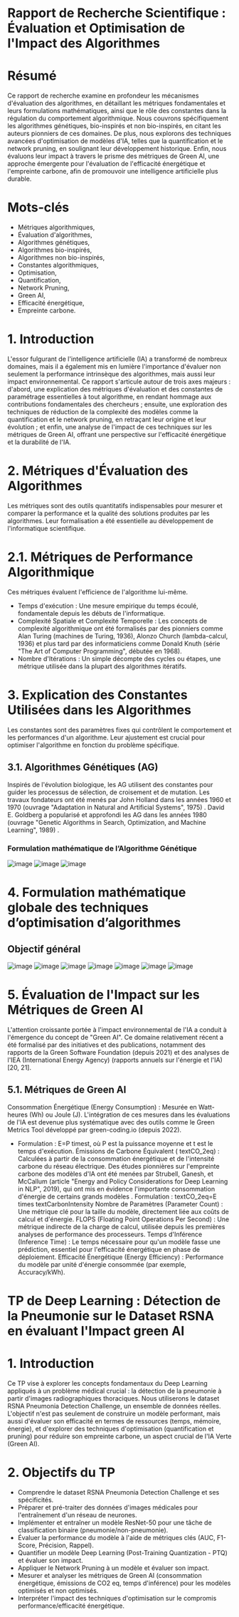 # Rapport de Recherche Scientifique : Évaluation et Optimisation de l'Impact des Algorithmes
# Résumé
Ce rapport de recherche examine en profondeur les mécanismes d'évaluation des algorithmes, en détaillant les métriques fondamentales et leurs formulations mathématiques, ainsi que le rôle des constantes dans la régulation du comportement algorithmique. Nous couvrons spécifiquement les algorithmes génétiques, bio-inspirés et non bio-inspirés, en citant les auteurs pionniers de ces domaines. De plus, nous explorons des techniques avancées d'optimisation de modèles d'IA, telles que la quantification et le network pruning, en soulignant leur développement historique. Enfin, nous évaluons leur impact à travers le prisme des métriques de Green AI, une approche émergente pour l'évaluation de l'efficacité énergétique et l'empreinte carbone, afin de promouvoir une intelligence artificielle plus durable.
# Mots-clés
- Métriques algorithmiques,
- Évaluation d'algorithmes,
- Algorithmes génétiques,
- Algorithmes bio-inspirés,
- Algorithmes non bio-inspirés,
- Constantes algorithmiques,
- Optimisation,
- Quantification,
- Network Pruning,
- Green AI,
- Efficacité énergétique,
- Empreinte carbone.
# 1. Introduction
L'essor fulgurant de l'intelligence artificielle (IA) a transformé de nombreux domaines, mais il a également mis en lumière l'importance d'évaluer non seulement la performance intrinsèque des algorithmes, mais aussi leur impact environnemental. Ce rapport s'articule autour de trois axes majeurs : d'abord, une explication des métriques d'évaluation et des constantes de paramétrage essentielles à tout algorithme, en rendant hommage aux contributions fondamentales des chercheurs ; ensuite, une exploration des techniques de réduction de la complexité des modèles comme la quantification et le network pruning, en retraçant leur origine et leur évolution ; et enfin, une analyse de l'impact de ces techniques sur les métriques de Green AI, offrant une perspective sur l'efficacité énergétique et la durabilité de l'IA.
# 2. Métriques d'Évaluation des Algorithmes
Les métriques sont des outils quantitatifs indispensables pour mesurer et comparer la performance et la qualité des solutions produites par les algorithmes. Leur formalisation a été essentielle au développement de l'informatique scientifique.
# 2.1. Métriques de Performance Algorithmique
Ces métriques évaluent l'efficience de l'algorithme lui-même.
- Temps d'exécution : Une mesure empirique du temps écoulé, fondamentale depuis les débuts de l'informatique.
- Complexité Spatiale et Complexité Temporelle : Les concepts de complexité algorithmique ont été formalisés par des pionniers comme Alan Turing (machines de Turing, 1936), Alonzo Church (lambda-calcul, 1936) et plus tard par des informaticiens comme Donald Knuth (série "The Art of Computer Programming", débutée en 1968).
- Nombre d'Itérations : Un simple décompte des cycles ou étapes, une métrique utilisée dans la plupart des algorithmes itératifs.
# 3. Explication des Constantes Utilisées dans les Algorithmes
Les constantes sont des paramètres fixes qui contrôlent le comportement et les performances d'un algorithme. Leur ajustement est crucial pour optimiser l'algorithme en fonction du problème spécifique.

## 3.1. Algorithmes Génétiques (AG)
Inspirés de l'évolution biologique, les AG utilisent des constantes pour guider les processus de sélection, de croisement et de mutation. Les travaux fondateurs ont été menés par John Holland dans les années 1960 et 1970 (ouvrage "Adaptation in Natural and Artificial Systems", 1975) . David E. Goldberg a popularisé et approfondi les AG dans les années 1980 (ouvrage "Genetic Algorithms in Search, Optimization, and Machine Learning", 1989) .
### Formulation mathématique de l’Algorithme Génétique
![image](https://github.com/user-attachments/assets/11553d39-6be5-4c3f-a0dc-691748a1949c)
![image](https://github.com/user-attachments/assets/04475352-4cec-4dd8-abde-1a1b7812c96f)
![image](https://github.com/user-attachments/assets/d771cb76-b238-4031-ba66-f2ec3d3cf7ce)
# 4. Formulation mathématique globale des techniques d’optimisation d’algorithmes
## Objectif général
![image](https://github.com/user-attachments/assets/cb487077-8748-4238-ac39-a005f887cb89)
![image](https://github.com/user-attachments/assets/233f9a35-c287-47a9-b9a6-bb74da85df2f)
![image](https://github.com/user-attachments/assets/2f16f68a-f233-41cc-a2bd-dc361022b607)
![image](https://github.com/user-attachments/assets/91ae1c4a-44f3-4978-8326-623676b5974e)
![image](https://github.com/user-attachments/assets/ca1ab339-4170-41bb-9251-63d2e968f74a)
![image](https://github.com/user-attachments/assets/d9402673-69de-4dc2-b0f8-977d34e1d0fe)
![image](https://github.com/user-attachments/assets/089eef48-d7b0-47f6-a5b4-247c0ba28eba)
# 5. Évaluation de l'Impact sur les Métriques de Green AI
L'attention croissante portée à l'impact environnemental de l'IA a conduit à l'émergence du concept de "Green AI". Ce domaine relativement récent a été formalisé par des initiatives et des publications, notamment des rapports de la Green Software Foundation (depuis 2021) et des analyses de l'IEA (International Energy Agency) (rapports annuels sur l'énergie et l'IA) [20, 21].

## 5.1. Métriques de Green AI
Consommation Énergétique (Energy Consumption) : Mesurée en Watt-heures (Wh) ou Joule (J). L'intégration de ces mesures dans les évaluations de l'IA est devenue plus systématique avec des outils comme le Green Metrics Tool développé par green-coding.io (depuis 2022).
- Formulation : E=P
timest, où P est la puissance moyenne et t est le temps d'exécution.
Émissions de Carbone Équivalent (
textCO_2eq) : Calculées à partir de la consommation énergétique et de l'intensité carbone du réseau électrique. Des études pionnières sur l'empreinte carbone des modèles d'IA ont été menées par Strubell, Ganesh, et McCallum (article "Energy and Policy Considerations for Deep Learning in NLP", 2019), qui ont mis en évidence l'importante consommation d'énergie de certains grands modèles .
Formulation :
textCO_2eq=E
times
textCarbonIntensity
Nombre de Paramètres (Parameter Count) : Une métrique clé pour la taille du modèle, directement liée aux coûts de calcul et d'énergie.
FLOPS (Floating Point Operations Per Second) : Une métrique indirecte de la charge de calcul, utilisée depuis les premières analyses de performance des processeurs.
Temps d'Inférence (Inference Time) : Le temps nécessaire pour qu'un modèle fasse une prédiction, essentiel pour l'efficacité énergétique en phase de déploiement.
Efficacité Énergétique (Energy Efficiency) : Performance du modèle par unité d'énergie consommée (par exemple, Accuracy/kWh).




# TP de Deep Learning : Détection de la Pneumonie sur le Dataset RSNA en évaluant l'Impact green AI 

# 1. Introduction
Ce TP vise à explorer les concepts fondamentaux du Deep Learning appliqués à un problème médical crucial : la détection de la pneumonie à partir d'images radiographiques thoraciques. Nous utiliserons le dataset RSNA Pneumonia Detection Challenge, un ensemble de données réelles. L'objectif n'est pas seulement de construire un modèle performant, mais aussi d'évaluer son efficacité en termes de ressources (temps, mémoire, énergie), et d'explorer des techniques d'optimisation (quantification et pruning) pour réduire son empreinte carbone, un aspect crucial de l'IA Verte (Green AI).


# 2. Objectifs du TP
- Comprendre le dataset RSNA Pneumonia Detection Challenge et ses spécificités.
- Préparer et pré-traiter des données d'images médicales pour l'entraînement d'un réseau de neurones.
- Implémenter et entraîner un modèle ResNet-50 pour une tâche de classification binaire (pneumonie/non-pneumonie).
- Évaluer la performance du modèle à l'aide de métriques clés (AUC, F1-Score, Précision, Rappel).
- Quantifier un modèle Deep Learning (Post-Training Quantization - PTQ) et évaluer son impact.
- Appliquer le Network Pruning à un modèle et évaluer son impact.
- Mesurer et analyser les métriques de Green AI (consommation énergétique, émissions de CO2 eq, temps d'inférence) pour les modèles optimisés et non optimisés.
- Interpréter l'impact des techniques d'optimisation sur le compromis performance/efficacité énergétique.








